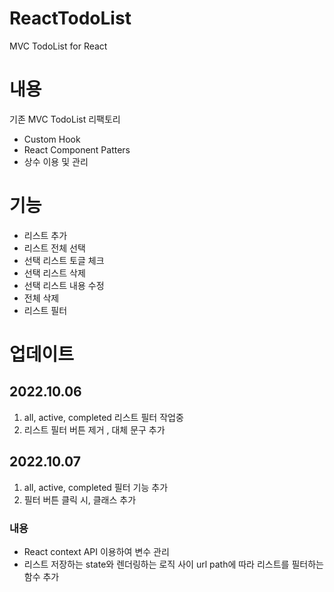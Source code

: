 # ReactTodoList
MVC TodoList  for React
# 내용
기존 MVC TodoList 리팩토리

* Custom Hook
* React Component Patters
* 상수 이용 및 관리
# 기능
* 리스트 추가
* 리스트 전체 선택
* 선택 리스트 토글 체크 
* 선택 리스트 삭제
* 선택 리스트 내용 수정
* 전체 삭제 
* 리스트 필터
# 업데이트
## 2022.10.06
 1. all, active, completed 리스트 필터 작업중
 2. 리스트 필터 버튼 제거 , 대체 문구 추가 

## 2022.10.07
 1. all, active, completed 필터 기능 추가
 2. 필터 버튼 클릭 시, 클래스 추가 
### 내용
- React context API 이용하여 변수 관리
- 리스트 저장하는 state와 렌더링하는 로직 사이 url path에 따라 리스트를 필터하는 함수 추가